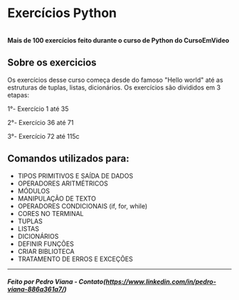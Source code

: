 # Exercícios Python
<br><b>Mais de 100 exercícios feito durante o curso de Python do CursoEmVideo</b>

##  Sobre os exercicios
 Os exercícios desse curso começa desde do famoso "Hello world" até as estruturas de tuplas, listas, dicionários. Os exercícios são divididos em 3 etapas:
 <p> 1°- Exercício 1 até 35</p>
 <p> 2°- Exercício 36 até 71</p>
 <p> 3°- Exercício 72 até 115c</p>
 
##  Comandos utilizados para:
- TIPOS PRIMITIVOS E SAÍDA DE DADOS
- OPERADORES ARITMÉTRICOS
- MÓDULOS
- MANIPULAÇÃO DE TEXTO
- OPERADORES CONDICIONAIS (if, for, while)
- CORES NO TERMINAL
- TUPLAS
- LISTAS
- DICIONÁRIOS
- DEFINIR FUNÇÕES
- CRIAR BIBLIOTECA
- TRATAMENTO DE ERROS E EXCEÇÕES


<hr>

#####  Feito por Pedro Viana - Contato(https://www.linkedin.com/in/pedro-viana-886a361a7/)

